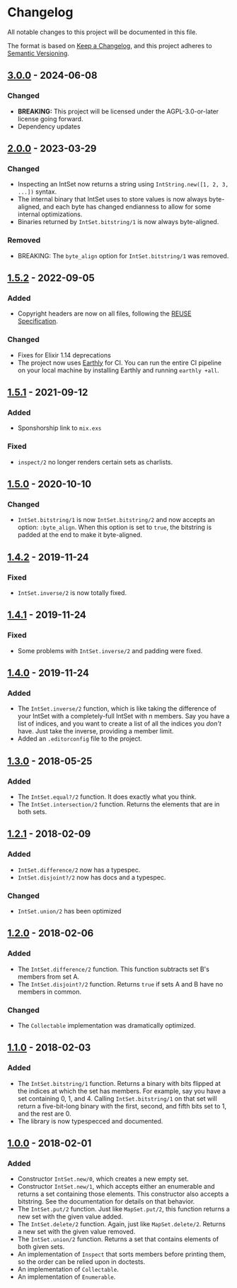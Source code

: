 <!--
SPDX-FileCopyrightText: 2024 Rosa Richter

SPDX-License-Identifier: CC-BY-SA-4.0
-->

# Changelog
All notable changes to this project will be documented in this file.

The format is based on [Keep a Changelog](https://keepachangelog.com/en/1.0.0/),
and this project adheres to [Semantic Versioning](https://semver.org/spec/v2.0.0.html).


## [3.0.0] - 2024-06-08

### Changed

- **BREAKING:** This project will be licensed under the AGPL-3.0-or-later license going forward.
- Dependency updates

## [2.0.0] - 2023-03-29

### Changed
- Inspecting an IntSet now returns a string using `IntString.new([1, 2, 3, ...])` syntax.
- The internal binary that IntSet uses to store values is now always byte-aligned,
  and each byte has changed endianness to allow for some internal optimizations.
- Binaries returned by `IntSet.bitstring/1` is now always byte-aligned.

### Removed
- BREAKING: The `byte_align` option for `IntSet.bitstring/1` was removed.

## [1.5.2] - 2022-09-05
### Added
- Copyright headers are now on all files, following the [REUSE Specification](https://reuse.software).

### Changed
- Fixes for Elixir 1.14 deprecations
- The project now uses [Earthly](https://earthly.dev) for CI.
  You can run the entire CI pipeline on your local machine by installing Earthly and running `earthly +all`.

## [1.5.1] - 2021-09-12
### Added
- Sponshorship link to `mix.exs`

### Fixed
- `inspect/2` no longer renders certain sets as charlists.

## [1.5.0] - 2020-10-10
### Changed
- `IntSet.bitstring/1` is now `IntSet.bitstring/2` and now accepts an option: `:byte_align`.
  When this option is set to `true`, the bitstring is padded at the end to make it byte-aligned.

## [1.4.2] - 2019-11-24
### Fixed
- `IntSet.inverse/2` is now totally fixed.

## [1.4.1] - 2019-11-24
### Fixed
- Some problems with `IntSet.inverse/2` and padding were fixed.

## [1.4.0] - 2019-11-24
### Added
- The `IntSet.inverse/2` function, which is like taking the difference of your IntSet with a completely-full IntSet with n members.
  Say you have a list of indices, and you want to create a list of all the indices you *don't* have.
  Just take the inverse, providing a member limit.
- Added an `.editorconfig` file to the project.

## [1.3.0] - 2018-05-25
### Added
- The `IntSet.equal?/2` function.
  It does exactly what you think.
- The `IntSet.intersection/2` function.
  Returns the elements that are in both sets.

## [1.2.1] - 2018-02-09
### Added
- `IntSet.difference/2` now has a typespec.
- `IntSet.disjoint?/2` now has docs and a typespec.

### Changed
- `IntSet.union/2` has been optimized

## [1.2.0] - 2018-02-06
### Added
- The `IntSet.difference/2` function.
  This function subtracts set B's members from set A.
- The `IntSet.disjoint?/2` function.
  Returns `true` if sets A and B have no members in common.

### Changed
- The `Collectable` implementation was dramatically optimized.

## [1.1.0] - 2018-02-03
### Added
- The `IntSet.bitstring/1` function.
  Returns a binary with bits flipped at the indices at which the set has members.
  For example, say you have a set containing 0, 1, and 4.
  Calling `IntSet.bitstring/1` on that set will return a five-bit-long binary with the first, second, and fifth bits set to 1, and the rest are 0.
- The library is now typespecced and documented.

## [1.0.0] - 2018-02-01
### Added
- Constructor `IntSet.new/0`, which creates a new empty set.
- Constructor `IntSet.new/1`, which accepts either an enumerable and returns a set containing those elements.
  This constructor also accepts a bitstring.
  See the documentation for details on that behavior.
- The `IntSet.put/2` function.
  Just like `MapSet.put/2`, this function returns a new set with the given value added.
- The `IntSet.delete/2` function.
  Again, just like `MapSet.delete/2`.
  Returns a new set with the given value removed.
- The `IntSet.union/2` function.
  Returns a set that contains elements of both given sets.
- An implementation of `Inspect` that sorts members before printing them,
  so the order can be relied upon in doctests.
- An implementation of `Collectable`.
- An implementation of `Enumerable`.

[Unreleased]: https://github.com/Cantido/int_set/compare/v3.0.0...HEAD
[3.0.0]: https://github.com/Cantido/int_set/compare/v2.0.0...v3.0.0
[2.0.0]: https://github.com/Cantido/int_set/compare/v1.5.2...v2.0.0
[1.5.2]: https://github.com/Cantido/int_set/compare/v1.5.1...v1.5.2
[1.5.1]: https://github.com/Cantido/int_set/compare/v1.5.0...v1.5.1
[1.5.0]: https://github.com/Cantido/int_set/compare/v1.4.2...v1.5.0
[1.4.2]: https://github.com/Cantido/int_set/compare/v1.4.1...v1.4.2
[1.4.1]: https://github.com/Cantido/int_set/compare/v1.4.0...v1.4.1
[1.4.0]: https://github.com/Cantido/int_set/compare/v1.3.0...v1.4.0
[1.3.0]: https://github.com/Cantido/int_set/compare/v1.3.0...v1.3.0
[1.2.1]: https://github.com/Cantido/int_set/compare/v1.1.0...v1.2.1
[1.2.0]: https://github.com/Cantido/int_set/compare/v1.1.0...v1.2.0
[1.1.0]: https://github.com/Cantido/int_set/compare/v1.0.0...v1.1.0
[1.0.0]: https://github.com/Cantido/int_set/releases/tag/v1.0.0
